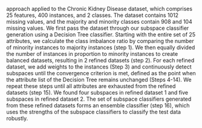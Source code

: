 approach applied to  the Chronic Kidney Disease dataset, which comprises 25 features, 400 instances, and 2 classes. The dataset contains 1012 missing values, and the majority and minority
classes contain 908 and 104 missing values. We first pass the dataset through our subspace classifier generation using a Decision Tree classifier.
Starting with the entire set of 25 attributes, we calculate the class imbalance ratio by  comparing the number of minority instances to majority instances (step 1). We then  equally divided the number of instances in proportion to minority instances to create balanced datasets, resulting in 2 refined datasets (step 2). For each refined dataset, we add weights to the instances (Step 3) and continuously detect subspaces until the
convergence criterion is met, defined as the point when the attribute list of the Decision Tree remains unchanged (Steps 4-14). We repeat these steps until all attributes are exhausted from the refined datasets (step 15). We found four subspaces in refined dataset 1 and five subspaces in refined dataset 2. The set of subspace classifiers generated  from these refined datasets forms an ensemble classifier (step 16), which uses
the strengths of the subspace classifiers to classify the test data robustly.

